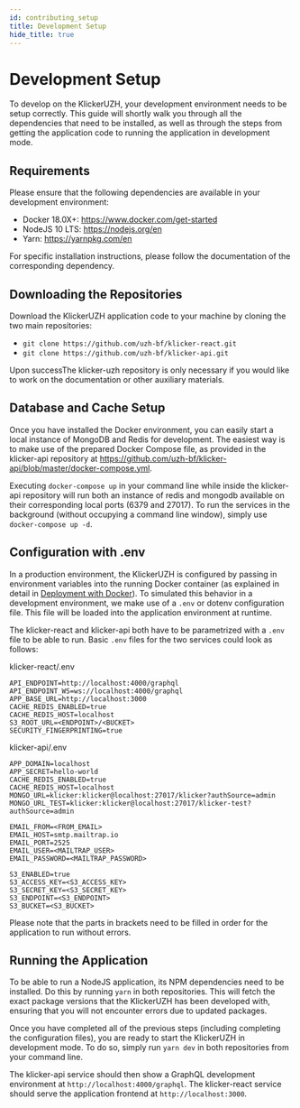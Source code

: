 ```yaml
---
id: contributing_setup
title: Development Setup
hide_title: true
---
```


# Development Setup

To develop on the KlickerUZH, your development environment needs to be setup correctly. This guide will shortly walk you through all the dependencies that need to be installed, as well as through the steps from getting the application code to running the application in development mode.

## Requirements

Please ensure that the following dependencies are available in your development environment:

- Docker 18.0X+: https://www.docker.com/get-started
- NodeJS 10 LTS: https://nodejs.org/en
- Yarn: https://yarnpkg.com/en

For specific installation instructions, please follow the documentation of the corresponding dependency.

## Downloading the Repositories

Download the KlickerUZH application code to your machine by cloning the two main repositories:

- `git clone https://github.com/uzh-bf/klicker-react.git`
- `git clone https://github.com/uzh-bf/klicker-api.git`

Upon successThe klicker-uzh repository is only necessary if you would like to work on the documentation or other auxiliary materials.

## Database and Cache Setup

Once you have installed the Docker environment, you can easily start a local instance of MongoDB and Redis for development. The easiest way is to make use of the prepared Docker Compose file, as provided in the klicker-api repository at https://github.com/uzh-bf/klicker-api/blob/master/docker-compose.yml.

Executing `docker-compose up` in your command line while inside the klicker-api repository will run both an instance of redis and mongodb available on their corresponding local ports (6379 and 27017). To run the services in the background (without occupying a command line window), simply use `docker-compose up -d`.

## Configuration with .env

In a production environment, the KlickerUZH is configured by passing in environment variables into the running Docker container (as explained in detail in [Deployment with Docker](deployment/docker.md)). To simulated this behavior in a development environment, we make use of a `.env` or dotenv configuration file. This file will be loaded into the application environment at runtime.

The klicker-react and klicker-api both have to be parametrized with a `.env` file to be able to run. Basic `.env` files for the two services could look as follows:

klicker-react/.env

```
API_ENDPOINT=http://localhost:4000/graphql
API_ENDPOINT_WS=ws://localhost:4000/graphql
APP_BASE_URL=http://localhost:3000
CACHE_REDIS_ENABLED=true
CACHE_REDIS_HOST=localhost
S3_ROOT_URL=<ENDPOINT>/<BUCKET>
SECURITY_FINGERPRINTING=true
```

klicker-api/.env

```
APP_DOMAIN=localhost
APP_SECRET=hello-world
CACHE_REDIS_ENABLED=true
CACHE_REDIS_HOST=localhost
MONGO_URL=klicker:klicker@localhost:27017/klicker?authSource=admin
MONGO_URL_TEST=klicker:klicker@localhost:27017/klicker-test?authSource=admin

EMAIL_FROM=<FROM_EMAIL>
EMAIL_HOST=smtp.mailtrap.io
EMAIL_PORT=2525
EMAIL_USER=<MAILTRAP_USER>
EMAIL_PASSWORD=<MAILTRAP_PASSWORD>

S3_ENABLED=true
S3_ACCESS_KEY=<S3_ACCESS_KEY>
S3_SECRET_KEY=<S3_SECRET_KEY>
S3_ENDPOINT=<S3_ENDPOINT>
S3_BUCKET=<S3_BUCKET>
```

Please note that the parts in brackets need to be filled in order for the application to run without errors.

## Running the Application

To be able to run a NodeJS application, its NPM dependencies need to be installed. Do this by running `yarn` in both repositories. This will fetch the exact package versions that the KlickerUZH has been developed with, ensuring that you will not encounter errors due to updated packages.

Once you have completed all of the previous steps (including completing the configuration files), you are ready to start the KlickerUZH in development mode. To do so, simply run `yarn dev` in both repositories from your command line.

The klicker-api service should then show a GraphQL development environment at `http://localhost:4000/graphql`. The klicker-react service should serve the application frontend at `http://localhost:3000`.
